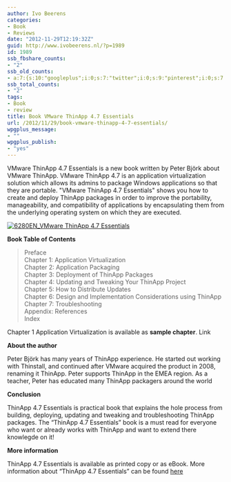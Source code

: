 ```yaml
---
author: Ivo Beerens
categories:
- Book
- Reviews
date: "2012-11-29T12:19:32Z"
guid: http://www.ivobeerens.nl/?p=1989
id: 1989
ssb_fbshare_counts:
- "2"
ssb_old_counts:
- a:7:{s:10:"googleplus";i:0;s:7:"twitter";i:0;s:9:"pinterest";i:0;s:7:"fbshare";i:2;s:8:"linkedin";i:0;s:6:"reddit";i:0;s:6:"tumblr";i:0;}
ssb_total_counts:
- "2"
tags:
- Book
- review
title: Book VMware ThinApp 4.7 Essentials
url: /2012/11/29/book-vmware-thinapp-4-7-essentials/
wpgplus_message:
- ""
wpgplus_publish:
- "yes"
---
```


VMware ThinApp 4.7 Essentials is a new book written by Peter Björk about VMware ThinApp. VMware ThinApp 4.7 is an application virtualization solution which allows its admins to package Windows applications so that they are portable. "VMware ThinApp 4.7 Essentials" shows you how to create and deploy ThinApp packages in order to improve the portability, manageability, and compatibility of applications by encapsulating them from the underlying operating system on which they are executed.

[![6280EN_VMware ThinApp 4.7 Essentials](http://localhost/wp-content/uploads/2012/11/6280EN_VMware-ThinApp-4.7-Essentials1.jpg "6280EN_VMware ThinApp 4.7 Essentials")](http://www.packtpub.com/vmware-thinapp-4-7-essentials/book)

**Book Table of Contents**

> Preface   
> Chapter 1: Application Virtualization   
> Chapter 2: Application Packaging   
> Chapter 3: Deployment of ThinApp Packages   
> Chapter 4: Updating and Tweaking Your ThinApp Project   
> Chapter 5: How to Distribute Updates   
> Chapter 6: Design and Implementation Considerations using ThinApp   
> Chapter 7: Troubleshooting   
> Appendix: References   
> Index

Chapter 1 Application Virtualization is available as **sample chapter**. Link

**About the author**

Peter Björk has many years of ThinApp experience. He started out working with Thinstall, and continued after VMware acquired the product in 2008, renaming it ThinApp. Peter supports ThinApp in the EMEA region. As a teacher, Peter has educated many ThinApp packagers around the world

**Conclusion**

ThinApp 4.7 Essentials is practical book that explains the hole process from building, deploying, updating and tweaking and troubleshooting ThinApp packages. The “ThinApp 4.7 Essentials” book is a must read for everyone who want or already works with ThinApp and want to extend there knowlegde on it!

**More information**

ThinApp 4.7 Essentials is available as printed copy or as eBook. More information about “ThinApp 4.7 Essentials” can be found [here](http://www.packtpub.com/vmware-thinapp-4-7-essentials/book)
